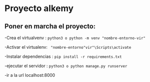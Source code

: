 # Proyecto alkemy

## Poner en marcha el proyecto: ##

-Crea el virtualvenv : ```python3 o python -m venv "nombre-entorno-vir"```

-Activar el virtualenv: ``` "nombre-entorno"vir"\Scripts\activate```

-Instalar dependencias : ```pip install -r requirements.txt```

-ejecutar el servidor : ``` python3 o python manage.py runserver ```

-ir a la url localhost:8000